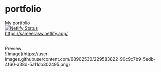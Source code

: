 # portfolio
 My portfolio <br>
[![Netlify Status](https://api.netlify.com/api/v1/badges/599fc819-e77e-4d57-98c3-a65bfe2c064d/deploy-status)](https://app.netlify.com/sites/sameersw/deploys) <br>
https://sameerasw.netlify.app/

<br>
Preview<br>
![image](https://user-images.githubusercontent.com/68902530/229583822-90c9c7b9-5edb-4f60-a38d-5a11cb302495.png)


